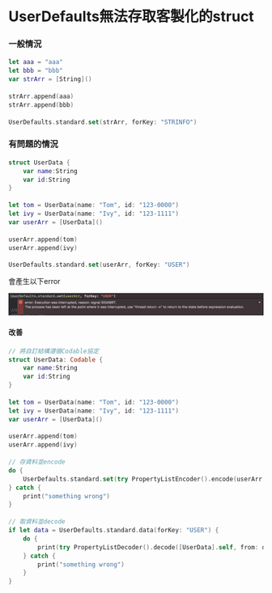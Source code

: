 # UserDefaults無法存取客製化的struct

### 一般情況

```swift
let aaa = "aaa"
let bbb = "bbb"
var strArr = [String]()

strArr.append(aaa)
strArr.append(bbb)

UserDefaults.standard.set(strArr, forKey: "STRINFO")

```

### 有問題的情況

```swift
struct UserData {
    var name:String
    var id:String
}

let tom = UserData(name: "Tom", id: "123-0000")
let ivy = UserData(name: "Ivy", id: "123-1111")
var userArr = [UserData]()

userArr.append(tom)
userArr.append(ivy)

UserDefaults.standard.set(userArr, forKey: "USER")
```

會產生以下error  

![](../../.gitbook/assets/ying-mu-kuai-zhao-20190527-xia-wu-2.00.54.png)

#### 改善

```swift
// 將自訂結構遵循Codable協定
struct UserData: Codable {
    var name:String
    var id:String
}

let tom = UserData(name: "Tom", id: "123-0000")
let ivy = UserData(name: "Ivy", id: "123-1111")
var userArr = [UserData]()

userArr.append(tom)
userArr.append(ivy)

// 存資料並encode
do {
    UserDefaults.standard.set(try PropertyListEncoder().encode(userArr as! [UserData]), forKey: "USER")
} catch {
    print("something wrong")
}

// 取資料並decode
if let data = UserDefaults.standard.data(forKey: "USER") {
    do {
        print(try PropertyListDecoder().decode([UserData].self, from: data).first?.id)
    } catch {
        print("something wrong")
    }
}


```

